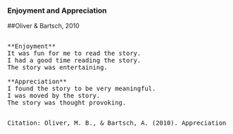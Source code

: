 ### Enjoyment and Appreciation
##Oliver & Bartsch, 2010 
<pre> 
**Enjoyment**
It was fun for me to read the story.
I had a good time reading the story.
The story was entertaining.

**Appreciation**
I found the story to be very meaningful.
I was moved by the story.
The story was thought provoking.
<pre> 
Citation: Oliver, M. B., & Bartsch, A. (2010). Appreciation as audience response: Exploring entertainment gratifications beyond hedonism. Human Communication Research, 36(1), 53–81. https://doi.org/10.1111/j.1468-2958.2009.01368.x
